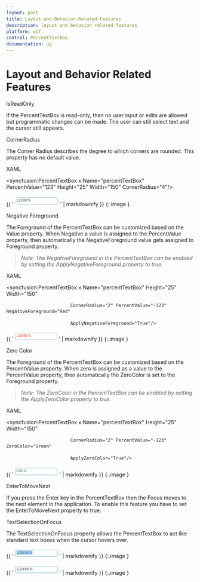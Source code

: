 ```yaml
---
layout: post
title: Layout-and-Behavior-Related-Features
description: layout and behavior related features
platform: wpf
control: PercentTextBox 
documentation: ug
---
```


# Layout and Behavior Related Features

IsReadOnly

If the PercentTextBox is read-only, then no user input or edits are allowed but programmatic changes can be made. The user can still select text and the cursor still appears.

CornerRadius

The Corner Radius describes the degree to which corners are rounded. This property has no default value.

XAML



<syncfusion:PercentTextBox x:Name="percentTextBox" PercentValue="123" Height="25" Width="150" CornerRadius="4"/>



{{ '![](Layout-and-Behavior-Related-Features_images/Layout-and-Behavior-Related-Features_img1.png)' | markdownify }}
{:.image }


Negative Foreground

The Foreground of the PercentTextBox can be customized based on the Value property. When Negative a value is assigned to the PercentValue property, then automatically the NegativeForeground value gets assigned to Foreground property.

> _Note: The NegativeForeground in the PercentTextBox can be enabled by setting the ApplyNegativeForeground property to true._

XAML



<syncfusion:PercentTextBox x:Name="percentTextBox" Height="25" Width="150" 

                            CornerRadius="2" PercentValue="-123" NegativeForeground="Red" 

                            ApplyNegativeForeground="True"/>



{{ '![](Layout-and-Behavior-Related-Features_images/Layout-and-Behavior-Related-Features_img2.png)' | markdownify }}
{:.image }


Zero Color

The Foreground of the PercentTextBox can be customized based on the PercentValue property. When zero is assigned as a value to the PercentValue property, then automatically the ZeroColor is set to the Foreground property.

> _Note: The ZeroColor in the PercentTextBox can be enabled by setting the ApplyZeroColor property to true._

> 

XAML



<syncfusion:PercentTextBox x:Name="percentTextBox" Height="25" Width="150" 

                            CornerRadius="2" PercentValue="-123" ZeroColor="Green" 

                            ApplyZeroColor="True"/>



{{ '![](Layout-and-Behavior-Related-Features_images/Layout-and-Behavior-Related-Features_img3.png)' | markdownify }}
{:.image }


EnterToMoveNext

If you press the Enter key in the PercentTextBox then the Focus moves to the next element in the application. To enable this feature you have to set the EnterToMoveNext property to true.

TextSelectionOnFocus

The TextSelectionOnFocus property allows the PercentTextBox to act like standard text boxes when the cursor hovers over. 

{{ '![](Layout-and-Behavior-Related-Features_images/Layout-and-Behavior-Related-Features_img4.png)' | markdownify }}
{:.image }


{{ '![](Layout-and-Behavior-Related-Features_images/Layout-and-Behavior-Related-Features_img5.png)' | markdownify }}
{:.image }



